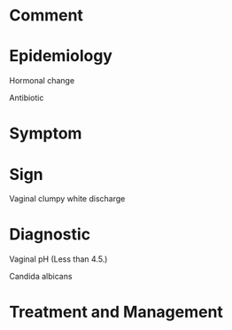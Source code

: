 # Comment

# Epidemiology

Hormonal change

Antibiotic

# Symptom

# Sign

Vaginal clumpy white discharge

# Diagnostic

Vaginal pH
(Less than 4.5.)

Candida albicans

# Treatment and Management
